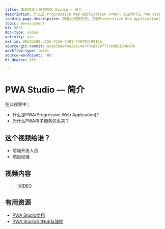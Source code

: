 ```yaml
---
title: 面向开发人员的PWA Studio — 简介
description: 什么是 Progressive Web Application (PWA)，以及为什么 PWA Studio 能够创造成功的未来。
landing-page-description: 观看此视频系列，了解Progressive Web Application(PWA)以及PWA Studio为什么是 [!DNL Commerce] 站点。
topic: Development
kt: 5644
doc-type: video
activity: use
exl-id: 26b1b560-c155-4316-9481-44679bf9216a
source-git-commit: acee5ba84ea32e14a743cd269f77ced821548ad6
workflow-type: tm+mt
source-wordcount: '86'
ht-degree: 16%

---
```


# PWA Studio — 简介

在此视频中：

- 什么是PWA(Progressive Web Application)?
- 为什么PWA电子商务的未来？

## 这个视频给谁？

- 前端开发人员
- 项目经理

## 视频内容

>[!VIDEO](https://video.tv.adobe.com/v/35715?quality=12&learn=on)

## 有用资源

- [PWA Studio文档](https://developer.adobe.com/commerce/pwa-studio/)
- [PWA StudioGitHub存储库](https://github.com/magento/pwa-studio)
